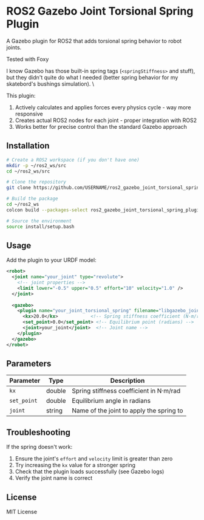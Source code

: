 # ROS2 Gazebo Joint Torsional Spring Plugin

A Gazebo plugin for ROS2 that adds torsional spring behavior to robot joints.

Tested with Foxy

I know Gazebo has those built-in spring tags (`<springStiffness>` and stuff), but they didn't quite do what I needed (better spring behavior for my skatebord's bushings simulation). \

This plugin:

1. Actively calculates and applies forces every physics cycle - way more responsive
2. Creates actual ROS2 nodes for each joint - proper integration with ROS2
3. Works better for precise control than the standard Gazebo approach


## Installation

```bash
# Create a ROS2 workspace (if you don't have one)
mkdir -p ~/ros2_ws/src
cd ~/ros2_ws/src

# Clone the repository
git clone https://github.com/USERNAME/ros2_gazebo_joint_torsional_spring_plugin.git

# Build the package
cd ~/ros2_ws
colcon build --packages-select ros2_gazebo_joint_torsional_spring_plugin

# Source the environment
source install/setup.bash
```

## Usage

Add the plugin to your URDF model:

```xml
<robot>
  <joint name="your_joint" type="revolute">
    <!-- joint properties -->
    <limit lower="-0.5" upper="0.5" effort="10" velocity="1.0" />
  </joint>
    
  <gazebo>
    <plugin name="your_joint_torsional_spring" filename="libgazebo_joint_torsional_spring.so">
      <kx>20.0</kx>            <!-- Spring stiffness coefficient (N·m/rad) -->
      <set_point>0.0</set_point> <!-- Equilibrium point (radians) -->
      <joint>your_joint</joint>  <!-- Joint name -->
    </plugin>
  </gazebo>
</robot>
```

## Parameters

| Parameter | Type | Description |
|-----------|------|-------------|
| `kx` | double | Spring stiffness coefficient in N·m/rad |
| `set_point` | double | Equilibrium angle in radians |
| `joint` | string | Name of the joint to apply the spring to |

## Troubleshooting

If the spring doesn't work:

1. Ensure the joint's `effort` and `velocity` limit is greater than zero
2. Try increasing the `kx` value for a stronger spring
3. Check that the plugin loads successfully (see Gazebo logs)
4. Verify the joint name is correct

## License

MIT License
